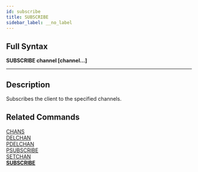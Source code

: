 ```yaml
---
id: subscribe
title: SUBSCRIBE
sidebar_label: __no_label
---
```


## Full Syntax

**SUBSCRIBE channel [channel...]**

---

## Description

Subscribes the client to the specified channels.

## Related Commands

[CHANS](../commands/chans.md)<br>
[DELCHAN](../commands/delchan.md)<br>
[PDELCHAN](../commands/pdelchan.md)<br>
[PSUBSCRIBE](../commands/psubscribe.md)<br>
[SETCHAN](../commands/setchan.md)<br>
**[SUBSCRIBE](../commands/subscribe.md)**<br>